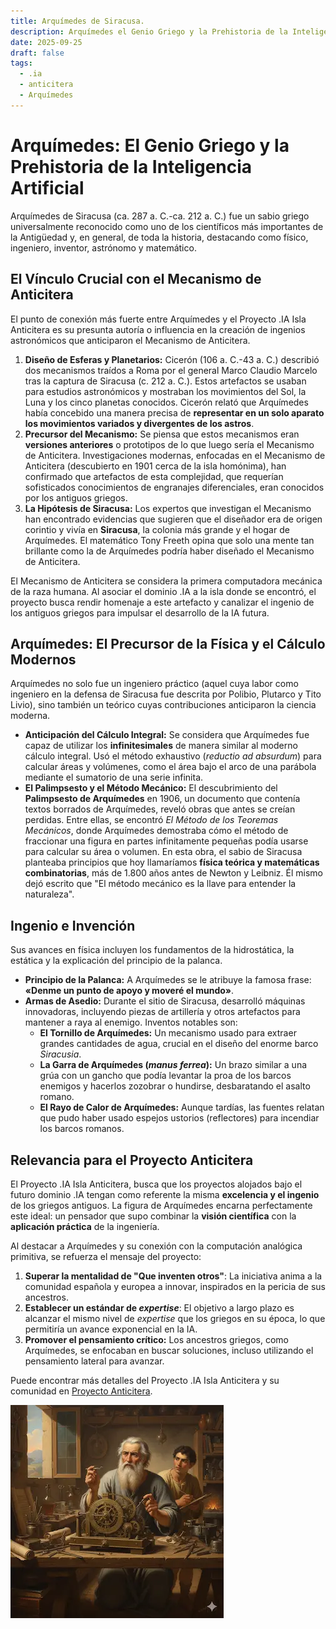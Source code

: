 ```yaml
---
title: Arquímedes de Siracusa.
description: Arquímedes el Genio Griego y la Prehistoria de la Inteligencia Artificial.
date: 2025-09-25
draft: false
tags:
  - .ia
  - anticitera
  - Arquímedes
---
```


# Arquímedes: El Genio Griego y la Prehistoria de la Inteligencia Artificial

Arquímedes de Siracusa (ca. 287 a. C.-ca. 212 a. C.) fue un sabio griego universalmente reconocido como uno de los científicos más importantes de la Antigüedad y, en general, de toda la historia, destacando como físico, ingeniero, inventor, astrónomo y matemático.

## El Vínculo Crucial con el Mecanismo de Anticitera

El punto de conexión más fuerte entre Arquímedes y el Proyecto .IA Isla Anticitera es su presunta autoría o influencia en la creación de ingenios astronómicos que anticiparon el Mecanismo de Anticitera.

1.  **Diseño de Esferas y Planetarios:** Cicerón (106 a. C.-43 a. C.) describió dos mecanismos traídos a Roma por el general Marco Claudio Marcelo tras la captura de Siracusa (c. 212 a. C.). Estos artefactos se usaban para estudios astronómicos y mostraban los movimientos del Sol, la Luna y los cinco planetas conocidos. Cicerón relató que Arquímedes había concebido una manera precisa de **representar en un solo aparato los movimientos variados y divergentes de los astros**.
2.  **Precursor del Mecanismo:** Se piensa que estos mecanismos eran **versiones anteriores** o prototipos de lo que luego sería el Mecanismo de Anticitera. Investigaciones modernas, enfocadas en el Mecanismo de Anticitera (descubierto en 1901 cerca de la isla homónima), han confirmado que artefactos de esta complejidad, que requerían sofisticados conocimientos de engranajes diferenciales, eran conocidos por los antiguos griegos.
3.  **La Hipótesis de Siracusa:** Los expertos que investigan el Mecanismo han encontrado evidencias que sugieren que el diseñador era de origen corintio y vivía en **Siracusa**, la colonia más grande y el hogar de Arquímedes. El matemático Tony Freeth opina que solo una mente tan brillante como la de Arquímedes podría haber diseñado el Mecanismo de Anticitera.

El Mecanismo de Anticitera se considera la primera computadora mecánica de la raza humana. Al asociar el dominio .IA a la isla donde se encontró, el proyecto busca rendir homenaje a este artefacto y canalizar el ingenio de los antiguos griegos para impulsar el desarrollo de la IA futura.

## Arquímedes: El Precursor de la Física y el Cálculo Modernos

Arquímedes no solo fue un ingeniero práctico (aquel cuya labor como ingeniero en la defensa de Siracusa fue descrita por Polibio, Plutarco y Tito Livio), sino también un teórico cuyas contribuciones anticiparon la ciencia moderna.

*   **Anticipación del Cálculo Integral:** Se considera que Arquímedes fue capaz de utilizar los **infinitesimales** de manera similar al moderno cálculo integral. Usó el método exhaustivo (*reductio ad absurdum*) para calcular áreas y volúmenes, como el área bajo el arco de una parábola mediante el sumatorio de una serie infinita.
*   **El Palimpsesto y el Método Mecánico:** El descubrimiento del **Palimpsesto de Arquímedes** en 1906, un documento que contenía textos borrados de Arquímedes, reveló obras que antes se creían perdidas. Entre ellas, se encontró *El Método de los Teoremas Mecánicos*, donde Arquímedes demostraba cómo el método de fraccionar una figura en partes infinitamente pequeñas podía usarse para calcular su área o volumen. En esta obra, el sabio de Siracusa planteaba principios que hoy llamaríamos **física teórica y matemáticas combinatorias**, más de 1.800 años antes de Newton y Leibniz. Él mismo dejó escrito que "El método mecánico es la llave para entender la naturaleza".

## Ingenio e Invención

Sus avances en física incluyen los fundamentos de la hidrostática, la estática y la explicación del principio de la palanca.

*   **Principio de la Palanca:** A Arquímedes se le atribuye la famosa frase: **«Denme un punto de apoyo y moveré el mundo»**.
*   **Armas de Asedio:** Durante el sitio de Siracusa, desarrolló máquinas innovadoras, incluyendo piezas de artillería y otros artefactos para mantener a raya al enemigo. Inventos notables son:
    *   **El Tornillo de Arquímedes:** Un mecanismo usado para extraer grandes cantidades de agua, crucial en el diseño del enorme barco *Siracusia*.
    *   **La Garra de Arquímedes (*manus ferrea*):** Un brazo similar a una grúa con un gancho que podía levantar la proa de los barcos enemigos y hacerlos zozobrar o hundirse, desbaratando el asalto romano.
    *   **El Rayo de Calor de Arquímedes:** Aunque tardías, las fuentes relatan que pudo haber usado espejos ustorios (reflectores) para incendiar los barcos romanos.

## Relevancia para el Proyecto Anticitera

El Proyecto .IA Isla Anticitera, busca que los proyectos alojados bajo el futuro dominio .IA tengan como referente la misma **excelencia y el ingenio** de los griegos antiguos. La figura de Arquímedes encarna perfectamente este ideal: un pensador que supo combinar la **visión científica** con la **aplicación práctica** de la ingeniería.

Al destacar a Arquímedes y su conexión con la computación analógica primitiva, se refuerza el mensaje del proyecto:

1.  **Superar la mentalidad de "Que inventen otros"**: La iniciativa anima a la comunidad española y europea a innovar, inspirados en la pericia de sus ancestros.
2.  **Establecer un estándar de *expertise***: El objetivo a largo plazo es alcanzar el mismo nivel de *expertise* que los griegos en su época, lo que permitiría un avance exponencial en la IA.
3.  **Promover el pensamiento crítico:** Los ancestros griegos, como Arquímedes, se enfocaban en buscar soluciones, incluso utilizando el pensamiento lateral para avanzar.

Puede encontrar más detalles del Proyecto .IA Isla Anticitera y su comunidad en [Proyecto Anticitera](https://anticitera.deft.work/).

![Arquímedes Anticitera](/img/Gemini_Arquimedes_Anticitera.webp)
